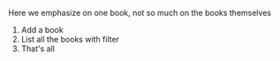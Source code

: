 Here we emphasize on one book, not so much on the books themselves

1. Add a book
2. List all the books with filter
3. That's all